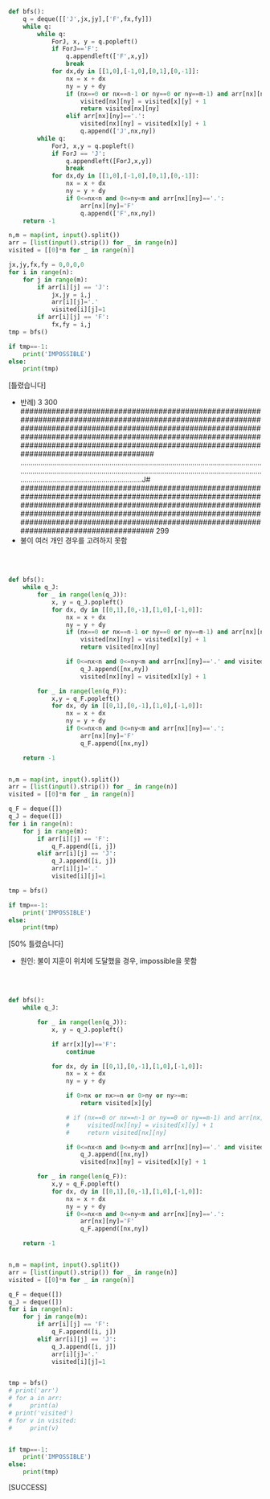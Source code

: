 ```py
def bfs():
    q = deque([['J',jx,jy],['F',fx,fy]])
    while q:
        while q:
            ForJ, x, y = q.popleft()
            if ForJ=='F':
                q.appendleft(['F',x,y])
                break
            for dx,dy in [[1,0],[-1,0],[0,1],[0,-1]]:
                nx = x + dx
                ny = y + dy
                if (nx==0 or nx==n-1 or ny==0 or ny==m-1) and arr[nx][ny]=='.':
                    visited[nx][ny] = visited[x][y] + 1
                    return visited[nx][ny]
                elif arr[nx][ny]=='.':
                    visited[nx][ny] = visited[x][y] + 1
                    q.append(['J',nx,ny])
        while q:
            ForJ, x,y = q.popleft()
            if ForJ == 'J':
                q.appendleft([ForJ,x,y])
                break
            for dx,dy in [[1,0],[-1,0],[0,1],[0,-1]]:
                nx = x + dx
                ny = y + dy
                if 0<=nx<n and 0<=ny<m and arr[nx][ny]=='.':
                    arr[nx][ny]='F'
                    q.append(['F',nx,ny])
    return -1

n,m = map(int, input().split())
arr = [list(input().strip()) for _ in range(n)]
visited = [[0]*m for _ in range(n)]

jx,jy,fx,fy = 0,0,0,0
for i in range(n):
    for j in range(m):
        if arr[i][j] == 'J':
            jx,jy = i,j
            arr[i][j]='.'
            visited[i][j]=1
        if arr[i][j] == 'F':
            fx,fy = i,j
tmp = bfs()

if tmp==-1:
    print('IMPOSSIBLE')
else:
    print(tmp)
```
[틀렸습니다]
- 반례)
3 300
############################################################################################################################################################################################################################################################################################################
..........................................................................................................................................................................................................................................................................................................J#
############################################################################################################################################################################################################################################################################################################
299
- 불이 여러 개인 경우를 고려하지 못함

<br>
<br>

```py
def bfs():
    while q_J:
        for _ in range(len(q_J)):
            x, y = q_J.popleft()
            for dx, dy in [[0,1],[0,-1],[1,0],[-1,0]]:
                nx = x + dx
                ny = y + dy
                if (nx==0 or nx==n-1 or ny==0 or ny==m-1) and arr[nx][ny]=='.' and visited[nx][ny]==0:
                    visited[nx][ny] = visited[x][y] + 1
                    return visited[nx][ny]

                if 0<=nx<n and 0<=ny<m and arr[nx][ny]=='.' and visited[nx][ny]==0:
                    q_J.append([nx,ny])
                    visited[nx][ny] = visited[x][y] + 1

        for _ in range(len(q_F)):
            x,y = q_F.popleft()
            for dx, dy in [[0,1],[0,-1],[1,0],[-1,0]]:
                nx = x + dx
                ny = y + dy
                if 0<=nx<n and 0<=ny<m and arr[nx][ny]=='.':
                    arr[nx][ny]='F'
                    q_F.append([nx,ny])

    return -1


n,m = map(int, input().split())
arr = [list(input().strip()) for _ in range(n)]
visited = [[0]*m for _ in range(n)]

q_F = deque([])
q_J = deque([])
for i in range(n):
    for j in range(m):
        if arr[i][j] == 'F':
            q_F.append([i, j])
        elif arr[i][j] == 'J':
            q_J.append([i, j])
            arr[i][j]='.'
            visited[i][j]=1

tmp = bfs()

if tmp==-1:
    print('IMPOSSIBLE')
else:
    print(tmp)
```
[50% 틀렸습니다]
- 원인: 불이 지훈이 위치에 도달했을 경우, impossible을 못함

<br>
<br>

```py
def bfs():
    while q_J:

        for _ in range(len(q_J)):
            x, y = q_J.popleft()

            if arr[x][y]=='F':
                continue

            for dx, dy in [[0,1],[0,-1],[1,0],[-1,0]]:
                nx = x + dx
                ny = y + dy

                if 0>nx or nx>=n or 0>ny or ny>=m:
                    return visited[x][y]

                # if (nx==0 or nx==n-1 or ny==0 or ny==m-1) and arr[nx][ny]=='.' and visited[nx][ny]==0:
                #     visited[nx][ny] = visited[x][y] + 1
                #     return visited[nx][ny]

                if 0<=nx<n and 0<=ny<m and arr[nx][ny]=='.' and visited[nx][ny]==0:
                    q_J.append([nx,ny])
                    visited[nx][ny] = visited[x][y] + 1

        for _ in range(len(q_F)):
            x,y = q_F.popleft()
            for dx, dy in [[0,1],[0,-1],[1,0],[-1,0]]:
                nx = x + dx
                ny = y + dy
                if 0<=nx<n and 0<=ny<m and arr[nx][ny]=='.':
                    arr[nx][ny]='F'
                    q_F.append([nx,ny])

    return -1


n,m = map(int, input().split())
arr = [list(input().strip()) for _ in range(n)]
visited = [[0]*m for _ in range(n)]

q_F = deque([])
q_J = deque([])
for i in range(n):
    for j in range(m):
        if arr[i][j] == 'F':
            q_F.append([i, j])
        elif arr[i][j] == 'J':
            q_J.append([i, j])
            arr[i][j]='.'
            visited[i][j]=1


tmp = bfs()
# print('arr')
# for a in arr:
#     print(a)
# print('visited')
# for v in visited:
#     print(v)


if tmp==-1:
    print('IMPOSSIBLE')
else:
    print(tmp)
```
[SUCCESS]
